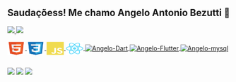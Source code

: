 ## Saudaçõess! Me chamo Angelo Antonio Bezutti 👾

 <div>
  <a href="https://github.com/angelobezutti">
  <img height="180em" src="https://github-readme-stats.vercel.app/api?username=angelobezutti&show_icons=true&theme=dracula&include_all_commits=true"/>
    <img height="180em" src="https://github-readme-stats.vercel.app/api/top-langs/?username=angelobezutti&layout=compact&theme=dracula"/>
</div>
  
<div style="display: inline_block"><br>
  <img align="center" alt="Angelo-HTML" height="30" width="40" src="https://raw.githubusercontent.com/devicons/devicon/master/icons/html5/html5-original.svg">
  <img align="center" alt="Angelo-CSS" height="30" width="40" src="https://raw.githubusercontent.com/devicons/devicon/master/icons/css3/css3-original.svg">
  <img align="center" alt="Angelo-Js" height="30" width="40" src="https://raw.githubusercontent.com/devicons/devicon/master/icons/javascript/javascript-plain.svg">
  <img align="center" alt="Angelo-React" height="30" width="40" src="https://raw.githubusercontent.com/devicons/devicon/master/icons/react/react-original.svg">
  <img align="center" alt="Angelo-Dart" height="30" width="40" src="https://cdn.jsdelivr.net/gh/devicons/devicon/icons/dart/dart-original.svg">
  <img align="center" alt="Angelo-Flutter" height="30" width="40" src="https://cdn.jsdelivr.net/gh/devicons/devicon/icons/flutter/flutter-original.svg">
  <img align="center" alt="Angelo-mysql" height="30" width="40" src="https://cdn.jsdelivr.net/gh/devicons/devicon/icons/mysql/mysql-original-wordmark.svg">
  
</div>
  
  ##
  <div> 
  <a href="https://instagram.com/angelo_bezutti" target="_blank"><img src="https://img.shields.io/badge/-Instagram-%23E4405F?style=for-the-badge&logo=instagram&logoColor=white" target="_blank"></a>
  <a href = "mailto:angeloantoniobzt@gmail.com"><img src="https://img.shields.io/badge/-Gmail-%23333?style=for-the-badge&logo=gmail&logoColor=white" target="_blank"></a>
  <a href="https://www.linkedin.com/in/angelo-a-bezutti-0a44a0198/" target="_blank"><img src="https://img.shields.io/badge/-LinkedIn-%230077B5?style=for-the-badge&logo=linkedin&logoColor=white" target="_blank"></a> 
  </div>


